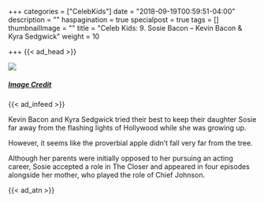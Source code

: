 +++
categories = ["CelebKids"]
date = "2018-09-19T00:59:51-04:00"
description = ""
haspagination = true
specialpost = true
tags = []
thumbnailImage = ""
title = "Celeb Kids: 9. Sosie Bacon – Kevin Bacon & Kyra Sedgwick"
weight = 10

+++
{{< ad_head >}}

![](/uploads/17.jpg)
##### [_Image Credit_](http://americanupbeat.com/kids-of-famous-parents-where-are-they-now/19/)

{{< ad_infeed >}}

Kevin Bacon and Kyra Sedgwick tried their best to keep their daughter Sosie far away from the flashing lights of Hollywood while she was growing up.

However, it seems like the proverbial apple didn’t fall very far from the tree.

Although her parents were initially opposed to her pursuing an acting career, Sosie accepted a role in The Closer and appeared in four episodes alongside her mother, who played the role of Chief Johnson.

{{< ad_atn >}}
